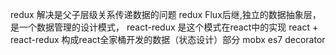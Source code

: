 redux 解决是父子层级关系传递数据的问题
redux Flux后继,独立的数据抽象层，是一个数据管理的设计模式，
react-redux 是这个模式在react中的实现
react + react-redux 构成react全家桶开发的数据（状态设计）部分
mobx es7 decorator 